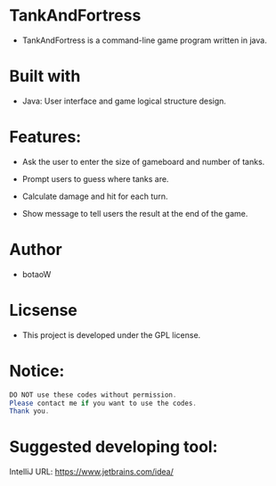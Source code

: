 # TankAndFortress

* TankAndFortress is a command-line game program written in java.

# Built with

* Java: User interface and game logical structure design.

# Features:

* Ask the user to enter the size of gameboard and number of tanks.

* Prompt users to guess where tanks are.

* Calculate damage and hit for each turn.

* Show message to tell users the result at the end of the game.

# Author

* botaoW

# Licsense

* This project is developed under the GPL license.

# Notice:
```java
DO NOT use these codes without permission.
Please contact me if you want to use the codes.
Thank you.
```

# Suggested developing tool:
IntelliJ
URL: https://www.jetbrains.com/idea/
